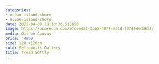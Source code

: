```yaml
---
categories:
- ocean-island-shore
- ocean-island-shore
date: 2022-04-09 13:18:38.511650
image: https://ucarecdn.com/efcee4a3-3b55-4877-a51d-f874fded365f/
media: Oil on Canvas
price: '4900'
size: 120 x120cm
sold: Metropolis Gallery
title: Tread Softly
...
```

